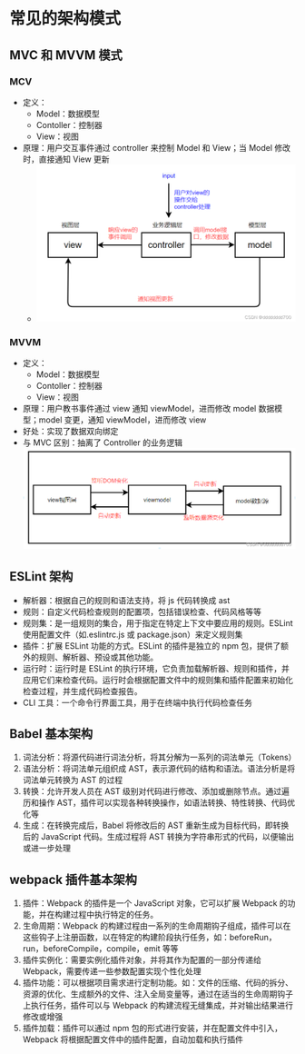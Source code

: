 # 常见的架构模式

## MVC 和 MVVM 模式

### MCV

- 定义：
  - Model：数据模型
  - Contoller：控制器
  - View：视图
- 原理：用户交互事件通过 controller 来控制 Model 和 View；当 Model 修改时，直接通知 View 更新
  - <img src='./images/ea49ec9c35ea40bfbf0214745e8a57a2.png' />

### MVVM

- 定义：
  - Model：数据模型
  - Contoller：控制器
  - View：视图
- 原理：用户教书事件通过 view 通知 viewModel，进而修改 model 数据模型；model 变更，通知 viewModel，进而修改 view
- 好处：实现了数据双向绑定
- 与 MVC 区别：抽离了 Controller 的业务逻辑
  <img src='./images/91e9d812abcf4295b51c1dcfe212d810.png' />

## ESLint 架构

- 解析器：根据自己的规则和语法支持，将 js 代码转换成 ast
- 规则：自定义代码检查规则的配置项，包括错误检查、代码风格等等
- 规则集：是一组规则的集合，用于指定在特定上下文中要应用的规则。ESLint 使用配置文件（如.eslintrc.js 或 package.json）来定义规则集
- 插件：扩展 ESLint 功能的方式。ESLint 的插件是独立的 npm 包，提供了额外的规则、解析器、预设或其他功能。
- 运行时：运行时是 ESLint 的执行环境，它负责加载解析器、规则和插件，并应用它们来检查代码。运行时会根据配置文件中的规则集和插件配置来初始化检查过程，并生成代码检查报告。
- CLI 工具：一个命令行界面工具，用于在终端中执行代码检查任务

## Babel 基本架构

1. 词法分析：将源代码进行词法分析，将其分解为一系列的词法单元（Tokens）
2. 语法分析：将词法单元组织成 AST，表示源代码的结构和语法。语法分析是将词法单元转换为 AST 的过程
3. 转换：允许开发人员在 AST 级别对代码进行修改、添加或删除节点。通过遍历和操作 AST，插件可以实现各种转换操作，如语法转换、特性转换、代码优化等
4. 生成：在转换完成后，Babel 将修改后的 AST 重新生成为目标代码，即转换后的 JavaScript 代码。生成过程将 AST 转换为字符串形式的代码，以便输出或进一步处理

## webpack 插件基本架构

1. 插件：Webpack 的插件是一个 JavaScript 对象，它可以扩展 Webpack 的功能，并在构建过程中执行特定的任务。
2. 生命周期：Webpack 的构建过程由一系列的生命周期钩子组成，插件可以在这些钩子上注册函数，以在特定的构建阶段执行任务，如：beforeRun，run，beforeCompile，compile，emit 等等
3. 插件实例化：需要实例化插件对象，并将其作为配置的一部分传递给 Webpack，需要传递一些参数配置实现个性化处理
4. 插件功能：可以根据项目需求进行定制功能。如：文件的压缩、代码的拆分、资源的优化、生成额外的文件、注入全局变量等，通过在适当的生命周期钩子上执行任务，插件可以与 Webpack 的构建流程无缝集成，并对输出结果进行修改或增强
5. 插件加载：插件可以通过 npm 包的形式进行安装，并在配置文件中引入，Webpack 将根据配置文件中的插件配置，自动加载和执行插件
